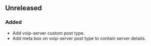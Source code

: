 ## Unreleased
### Added
- Add voip-server custom post type.
- Add meta box on voip-server post type to contain server details.
